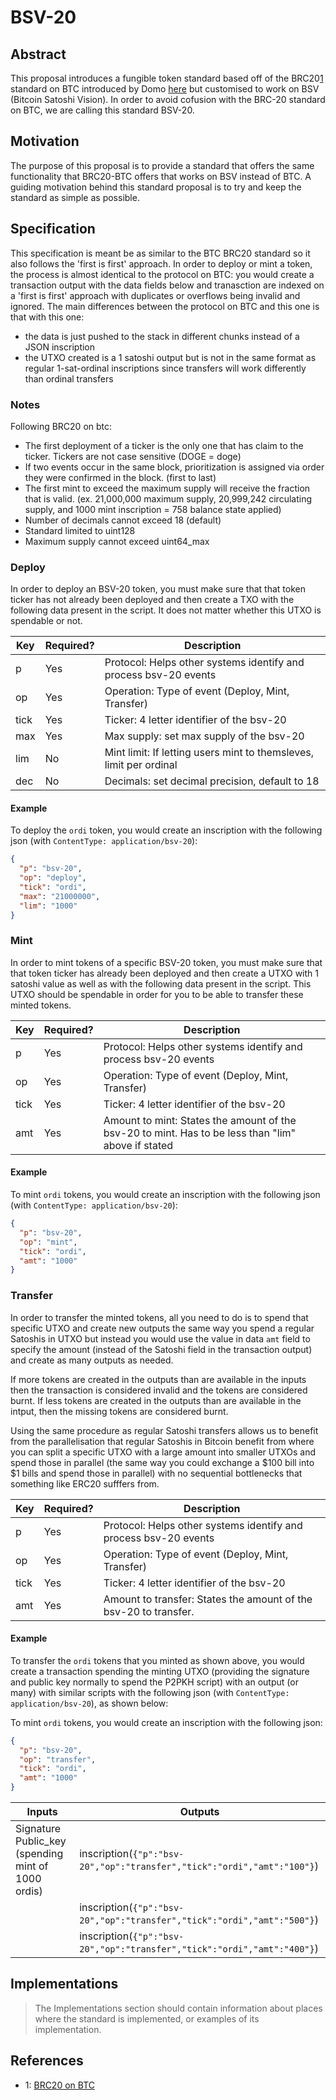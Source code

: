 # BSV-20

## Abstract

This proposal introduces a fungible token standard based off of the BRC20[1](./#footnote-1) standard on BTC introduced by Domo [here](https://domo-2.gitbook.io/brc-20-experiment/) but customised to work on BSV (Bitcoin Satoshi Vision). In order to avoid cofusion with the BRC-20 standard on BTC, we are calling this standard BSV-20.

## Motivation

The purpose of this proposal is to provide a standard that offers the same functionality that BRC20-BTC offers that works on BSV instead of BTC. A guiding motivation behind this standard proposal is to try and keep the standard as simple as possible.

## Specification

This specification is meant be as similar to the BTC BRC20 standard so it also follows the 'first is first' approach. In order to deploy or mint a token, the process is almost identical to the protocol on BTC: you would create a transaction output with the data fields below and tranasction are indexed on a 'first is first' approach with duplicates or overflows being invalid and ignored. The main differences between the protocol on BTC and this one is that with this one:

* the data is just pushed to the stack in different chunks instead of a JSON inscription
* the UTXO created is a 1 satoshi output but is not in the same format as regular 1-sat-ordinal inscriptions since transfers will work differently than ordinal transfers

### Notes

Following BRC20 on btc:

* The first deployment of a ticker is the only one that has claim to the ticker. Tickers are not case sensitive (DOGE = doge)
* If two events occur in the same block, prioritization is assigned via order they were confirmed in the block. (first to last)
* The first mint to exceed the maximum supply will receive the fraction that is valid. (ex. 21,000,000 maximum supply, 20,999,242 circulating supply, and 1000 mint inscription = 758 balance state applied)
* Number of decimals cannot exceed 18 (default)
* Standard limited to uint128
* Maximum supply cannot exceed uint64\_max

### Deploy

In order to deploy an BSV-20 token, you must make sure that that token ticker has not already been deployed and then create a TXO with the following data present in the script. It does not matter whether this UTXO is spendable or not.

| Key  | Required? | Description                                                        |
| ---- | --------- | ------------------------------------------------------------------ |
| p    | Yes       | Protocol: Helps other systems identify and process bsv-20 events   |
| op   | Yes       | Operation: Type of event (Deploy, Mint, Transfer)                  |
| tick | Yes       | Ticker: 4 letter identifier of the bsv-20                          |
| max  | Yes       | Max supply: set max supply of the bsv-20                           |
| lim  | No        | Mint limit: If letting users mint to themsleves, limit per ordinal |
| dec  | No        | Decimals: set decimal precision, default to 18                     |

#### Example

To deploy the `ordi` token, you would create an inscription with the following json (with `ContentType: application/bsv-20`):

```json
{ 
  "p": "bsv-20",
  "op": "deploy",
  "tick": "ordi",
  "max": "21000000",
  "lim": "1000"
}
```

### Mint

In order to mint tokens of a specific BSV-20 token, you must make sure that that token ticker has already been deployed and then create a UTXO with 1 satoshi value as well as with the following data present in the script. This UTXO should be spendable in order for you to be able to transfer these minted tokens.

| Key  | Required? | Description                                                                                        |
| ---- | --------- | -------------------------------------------------------------------------------------------------- |
| p    | Yes       | Protocol: Helps other systems identify and process bsv-20 events                                   |
| op   | Yes       | Operation: Type of event (Deploy, Mint, Transfer)                                                  |
| tick | Yes       | Ticker: 4 letter identifier of the bsv-20                                                          |
| amt  | Yes       | Amount to mint: States the amount of the bsv-20 to mint. Has to be less than "lim" above if stated |

#### Example

To mint `ordi` tokens, you would create an inscription with the following json (with `ContentType: application/bsv-20`):

```json
{ 
  "p": "bsv-20",
  "op": "mint",
  "tick": "ordi",
  "amt": "1000"
}
```

### Transfer

In order to transfer the minted tokens, all you need to do is to spend that specific UTXO and create new outputs the same way you spend a regular Satoshis in UTXO but instead you would use the value in data `amt` field to specify the amount (instead of the Satoshi field in the transaction output) and create as many outputs as needed.

If more tokens are created in the outputs than are available in the inputs then the transaction is considered invalid and the tokens are considered burnt. If less tokens are created in the outputs than are available in the intput, then the missing tokens are considered burnt.

Using the same procedure as regular Satoshi transfers allows us to benefit from the parallelisation that regular Satoshis in Bitcoin benefit from where you can split a specific UTXO with a large amount into smaller UTXOs and spend those in parallel (the same way you could exchange a $100 bill into $1 bills and spend those in parallel) with no sequential bottlenecks that something like ERC20 sufffers from.

| Key  | Required? | Description                                                      |
| ---- | --------- | ---------------------------------------------------------------- |
| p    | Yes       | Protocol: Helps other systems identify and process bsv-20 events |
| op   | Yes       | Operation: Type of event (Deploy, Mint, Transfer)                |
| tick | Yes       | Ticker: 4 letter identifier of the bsv-20                        |
| amt  | Yes       | Amount to transfer: States the amount of the bsv-20 to transfer. |

#### Example

To transfer the `ordi` tokens that you minted as shown above, you would create a transaction spending the minting UTXO (providing the signature and public key normally to spend the P2PKH script) with an output (or many) with similar scripts with the following json (with `ContentType: application/bsv-20`), as shown below:

To mint `ordi` tokens, you would create an inscription with the following json:

```json
{ 
  "p": "bsv-20",
  "op": "transfer",
  "tick": "ordi",
  "amt": "1000"
}
```

| Inputs                                              | Outputs                                                                 |
| --------------------------------------------------- | ----------------------------------------------------------------------- |
| Signature Public\_key (spending mint of 1000 ordis) | inscription(`{"p":"bsv-20","op":"transfer","tick":"ordi","amt":"100"}`) |
|                                                     | inscription(`{"p":"bsv-20","op":"transfer","tick":"ordi","amt":"500"}`) |
|                                                     | inscription(`{"p":"bsv-20","op":"transfer","tick":"ordi","amt":"400"}`) |

## Implementations

> The Implementations section should contain information about places where the standard is implemented, or examples of its implementation.

## References

* 1: [BRC20 on BTC](https://domo-2.gitbook.io/brc-20-experiment/)
